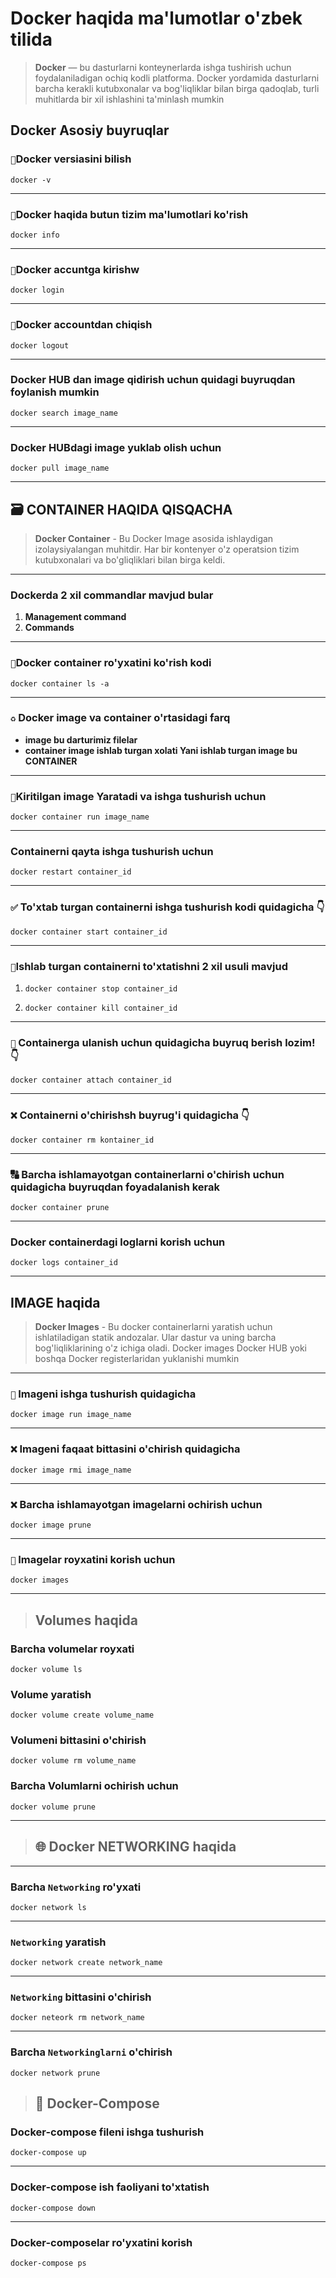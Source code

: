 # Docker haqida ma'lumotlar o'zbek tilida

> **Docker** — bu dasturlarni konteynerlarda ishga tushirish uchun foydalaniladigan ochiq kodli platforma. Docker
> yordamida dasturlarni barcha kerakli kutubxonalar va bog'liqliklar bilan birga qadoqlab, turli muhitlarda bir xil
> ishlashini ta'minlash mumkin

## Docker Asosiy buyruqlar

### `🔰`Docker versiasini bilish

    docker -v

___

### `📄`Docker haqida butun tizim ma'lumotlari ko'rish

    docker info

___

### `🔰`Docker accuntga kirishw

    docker login

___

### `🔰`Docker accountdan chiqish

    docker logout

___

### Docker HUB dan image qidirish uchun quidagi buyruqdan foylanish mumkin

    docker search image_name

___

### Docker HUBdagi image yuklab olish uchun

    docker pull image_name

___

###                           

## 🗃 CONTAINER HAQIDA QISQACHA

> **Docker Container** - Bu Docker Image asosida ishlaydigan izolaysiyalangan muhitdir. Har bir kontenyer o'z operatsion
> tizim kutubxonalari va bo'gliqliklari bilan birga keldi.
___

### Dockerda 2 xil commandlar mavjud bular

1. __Management command__
2. __Commands__

 ___

### `🔶`Docker container ro'yxatini ko'rish kodi

    docker container ls -a

___

### `♻` Docker image va container o'rtasidagi farq

* __image bu darturimiz filelar__
* __container image ishlab turgan xolati Yani ishlab turgan image bu CONTAINER__

___

### `🔰`Kiritilgan image Yaratadi va ishga tushurish uchun

    docker container run image_name

___

### Containerni qayta ishga tushurish uchun

    docker restart container_id

___

### `✅` To'xtab turgan containerni ishga tushurish kodi quidagicha 👇

    docker container start container_id

___

### `🛑`Ishlab turgan containerni to'xtatishni 2 xil usuli mavjud

1.     docker container stop container_id
2.     docker container kill container_id 

___

### `🔰` Containerga ulanish uchun quidagicha buyruq berish lozim! 👇

    docker container attach container_id

___ 

### `❌` Containerni o'chirishsh buyrug'i quidagicha 👇

    docker container rm kontainer_id

___

### 🔠 Barcha ishlamayotgan containerlarni o'chirish uchun quidagicha buyruqdan foyadalanish kerak

    docker container prune

___

### Docker containerdagi loglarni korish uchun

    docker logs container_id

___

## IMAGE haqida

> **Docker Images** - Bu docker containerlarni yaratish uchun ishlatiladigan statik andozalar. Ular dastur va uning
> barcha bog'liqliklarining o'z ichiga oladi. Docker images Docker HUB yoki boshqa Docker registerlaridan yuklanishi
> mumkin
___

### `🔰` Imageni ishga tushurish quidagicha

    docker image run image_name

___

### `❌` Imageni faqaat bittasini o'chirish quidagicha

    docker image rmi image_name

___

### `❌` Barcha ishlamayotgan imagelarni ochirish uchun

    docker image prune

___

### `🔶` Imagelar royxatini korish uchun

    docker images

___

> ## Volumes haqida

### Barcha volumelar royxati

    docker volume ls

### Volume yaratish

    docker volume create volume_name

### Volumeni bittasini o'chirish

    docker volume rm volume_name

### Barcha Volumlarni ochirish uchun

    docker volume prune

*** 
> ## 🌐 Docker NETWORKING haqida

___

### Barcha `Networking` ro'yxati

    docker network ls

---

### `Networking` yaratish

    docker network create network_name

---

### `Networking` bittasini o'chirish

    docker neteork rm network_name

---

### Barcha `Networkinglarni` o'chirish

    docker network prune

> ## 🐋 Docker-Compose

### Docker-compose fileni ishga tushurish

    docker-compose up

---

### Docker-compose ish faoliyani to'xtatish

    docker-compose down

---

### Docker-composelar ro'yxatini korish

    docker-compose ps
